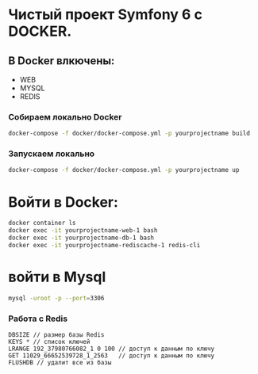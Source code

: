 # Чистый проект Symfony 6 c DOCKER. 
## В Docker влкючены:
- WEB
- MYSQL
- REDIS

### Собираем локально Docker
```bash
docker-compose -f docker/docker-compose.yml -p yourprojectname build
```

### Запускаем локально
```bash
docker-compose -f docker/docker-compose.yml -p yourprojectname up
```

# Войти в Docker:
```bash
docker container ls
docker exec -it yourprojectname-web-1 bash
docker exec -it yourprojectname-db-1 bash
docker exec -it yourprojectname-rediscache-1 redis-cli
```

# войти в Mysql
```bash
mysql -uroot -p --port=3306
```

### Работа с Redis
```
DBSIZE // размер базы Redis
KEYS * // список ключей
LRANGE 192_37980766082_1 0 100 // доступ к данным по ключу
GET 11029_66652539728_1_2563   // доступ к данным по ключу
FLUSHDB // удалит все из базы 
```